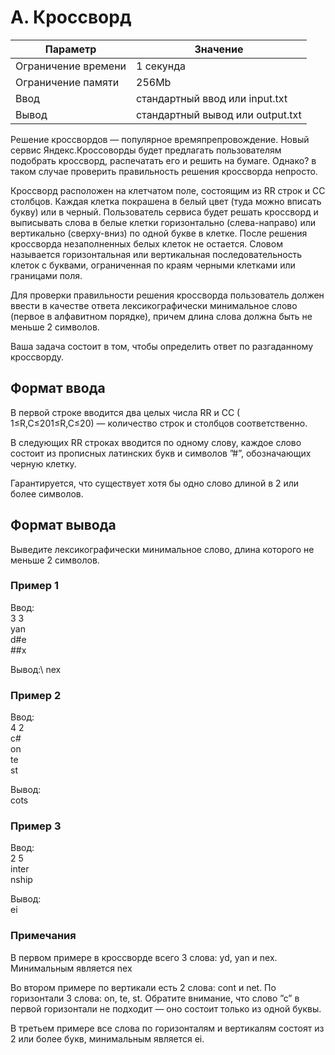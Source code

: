 # A. Кроссворд

| Параметр             | Значение                           |
|----------------------|------------------------------------|
| Ограничение времени  | 	1 секунда                         |
| Ограничение памяти   | 	256Mb                             |
| Ввод	                | стандартный ввод или input.txt     |
| Вывод	            | стандартный вывод или output.txt   |

Решение кроссвордов — популярное времяпрепровождение. Новый сервис Яндекс.Кроссоворды будет предлагать пользователям подобрать кроссворд, распечатать его и решить на бумаге. Однако? в таком случае проверить правильность решения кроссворда непросто.

Кроссворд расположен на клетчатом поле, состоящим из RR строк и CC столбцов. Каждая клетка покрашена в белый цвет (туда можно вписать букву) или в черный. Пользователь сервиса будет решать кроссворд и выписывать слова в белые клетки горизонтально (слева-направо) или вертикально (сверху-вниз) по одной букве в клетке. После решения кроссворда незаполненных белых клеток не остается. Словом называется горизонтальная или вертикальная последовательность клеток с буквами, ограниченная по краям черными клетками или границами поля.

Для проверки правильности решения кроссворда пользователь должен ввести в качестве ответа лексикографически минимальное слово (первое в алфавитном порядке), причем длина слова должна быть не меньше 2 символов.

Ваша задача состоит в том, чтобы определить ответ по разгаданному кроссворду.

## Формат ввода

В первой строке вводится два целых числа RR и CC ( 1≤R,C≤201≤R,C≤20) — количество строк и столбцов соответственно.

В следующих RR строках вводится по одному слову, каждое слово состоит из прописных латинских букв и символов ”#”, обозначающих черную клетку.

Гарантируется, что существует хотя бы одно слово длиной в 2 или более символов.

## Формат вывода

Выведите лексикографически минимальное слово, длина которого не меньше 2 символов.

### Пример 1

Ввод:\
3 3\
yan\
d#e\
##x

Вывод:\ 
nex

### Пример 2

Ввод:\
4 2\
c#\
on\
te\
st

Вывод:\
cots

### Пример 3

Ввод:\
2 5\
inter\
nship

Вывод:\
ei

### Примечания

В первом примере в кроссворде всего 3 слова: yd, yan и nex. Минимальным является nex

Во втором примере по вертикали есть 2 слова: cont и net. По горизонтали 3 слова: on, te, st. Обратите внимание, что слово ”с” в первой горизонтали не подходит — оно состоит только из одной буквы.

В третьем примере все слова по горизонталям и вертикалям состоят из 2 или более букв, минимальным является ei.